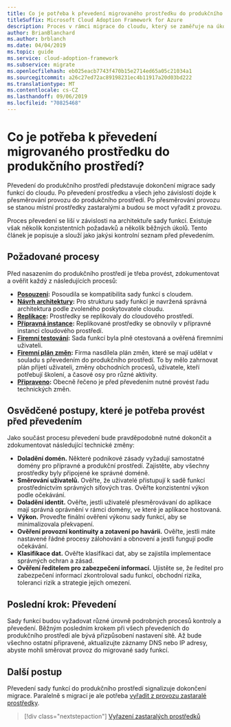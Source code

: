 ```yaml
---
title: Co je potřeba k převedení migrovaného prostředku do produkčního prostředí?
titleSuffix: Microsoft Cloud Adoption Framework for Azure
description: Proces v rámci migrace do cloudu, který se zaměřuje na úkoly při migraci sad funkcí do cloudu.
author: BrianBlanchard
ms.author: brblanch
ms.date: 04/04/2019
ms.topic: guide
ms.service: cloud-adoption-framework
ms.subservice: migrate
ms.openlocfilehash: eb025eacb7743f470b15e2714ed65a05c21034a1
ms.sourcegitcommit: a26c27ed72ac89198231ec4b11917a20d03bd222
ms.translationtype: MT
ms.contentlocale: cs-CZ
ms.lasthandoff: 09/06/2019
ms.locfileid: "70825468"
---
```

<!-- markdownlint-disable MD026 -->

# <a name="what-is-required-to-promote-a-migrated-resource-to-production"></a>Co je potřeba k převedení migrovaného prostředku do produkčního prostředí?

Převedení do produkčního prostředí představuje dokončení migrace sady funkcí do cloudu. Po převedení prostředku a všech jeho závislostí dojde k přesměrování provozu do produkčního prostředí. Po přesměrování provozu se stanou místní prostředky zastaralými a budou se moct vyřadit z provozu.

Proces převedení se liší v závislosti na architektuře sady funkcí. Existuje však několik konzistentních požadavků a několik běžných úkolů. Tento článek je popisuje a slouží jako jakýsi kontrolní seznam před převedením.

## <a name="prerequisite-processes"></a>Požadované procesy

Před nasazením do produkčního prostředí je třeba provést, zdokumentovat a ověřit každý z následujících procesů:

- **[Posouzení](../assess/index.md):** Posoudila se kompatibilita sady funkcí s cloudem.
- **[Návrh architektury](../assess/architect.md):** Pro strukturu sady funkcí je navržená správná architektura podle zvoleného poskytovatele cloudu.
- **[Replikace](../migrate/replicate.md):** Prostředky se replikovaly do cloudového prostředí.
- **[Přípravná instance](../migrate/stage.md):** Replikované prostředky se obnovily v přípravné instanci cloudového prostředí.
- **[Firemní testování](./business-test.md):** Sada funkcí byla plně otestovaná a ověřená firemními uživateli.
- **[Firemní plán změn](./business-change-plan.md):** Firma nasdílela plán změn, které se mají udělat v souladu s převedením do produkčního prostředí. To by mělo zahrnovat plán přijetí uživateli, změny obchodních procesů, uživatele, kteří potřebují školení, a časové osy pro různé aktivity.
- **[Připraveno](./ready.md):** Obecně řečeno je před převedením nutné provést řadu technických změn.

## <a name="best-practices-to-execute-prior-to-promotion"></a>Osvědčené postupy, které je potřeba provést před převedením

Jako součást procesu převedení bude pravděpodobně nutné dokončit a zdokumentovat následující technické změny:

- **Doladění domén.** Některé podnikové zásady vyžadují samostatné domény pro přípravné a produkční prostředí. Zajistěte, aby všechny prostředky byly připojené ke správné doméně.
- **Směrování uživatelů.** Ověřte, že uživatelé přistupují k sadě funkcí prostřednictvím správných síťových tras. Ověřte konzistentní výkon podle očekávání.
- **Doladění identit.** Ověřte, jestli uživatelé přesměrovávaní do aplikace mají správná oprávnění v rámci domény, ve které je aplikace hostovaná.
- **Výkon.** Proveďte finální ověření výkonu sady funkcí, aby se minimalizovala překvapení.
- **Ověření provozní kontinuity a zotavení po havárii.** Ověřte, jestli máte nastavené řádné procesy zálohování a obnovení a jestli fungují podle očekávání.
- **Klasifikace dat.** Ověřte klasifikaci dat, aby se zajistila implementace správných ochran a zásad.
- **Ověření ředitelem pro zabezpečení informací.** Ujistěte se, že ředitel pro zabezpečení informací zkontroloval sadu funkcí, obchodní rizika, toleranci rizik a strategie jejich omezení.

## <a name="final-step-promote"></a>Poslední krok: Převedení

Sady funkcí budou vyžadovat různé úrovně podrobných procesů kontroly a převedení. Běžným posledním krokem při všech převedeních do produkčního prostředí ale bývá přizpůsobení nastavení sítě. Až bude všechno ostatní připravené, aktualizujte záznamy DNS nebo IP adresy, abyste mohli směrovat provoz do migrované sady funkcí.

## <a name="next-steps"></a>Další postup

Převedení sady funkcí do produkčního prostředí signalizuje dokončení migrace. Paralelně s migrací je ale potřeba [vyřadit z provozu zastaralé prostředky](./decommission.md).

> [!div class="nextstepaction"]
> [Vyřazení zastaralých prostředků](./decommission.md)
